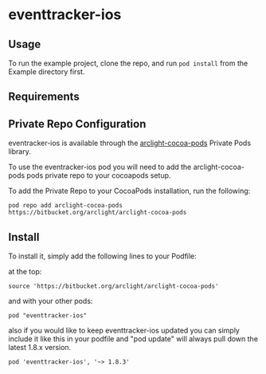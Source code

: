 # eventtracker-ios


## Usage

To run the example project, clone the repo, and run `pod install` from the Example directory first.


## Requirements

## Private Repo Configuration 

eventracker-ios is available through the [arclight-cocoa-pods](https://bitbucket.org/arclight/arclight-cocoa-pods) Private Pods library. 

To use the eventracker-ios pod you will need to add the arclight-cocoa-pods pods private repo to your cocoapods setup.

To add the Private Repo to your CocoaPods installation, run the following:

	pod repo add arclight-cocoa-pods https://bitbucket.org/arclight/arclight-cocoa-pods


## Install

To install
it, simply add the following lines to your Podfile:

at the top: 

	source 'https://bitbucket.org/arclight/arclight-cocoa-pods'

and with your other pods:

    pod "eventtracker-ios"

also if you would like to keep eventtracker-ios updated you can simply include it like this in your podfile and "pod update" will always pull down the latest 1.8.x version. 

	pod 'eventtracker-ios', '~> 1.8.3'